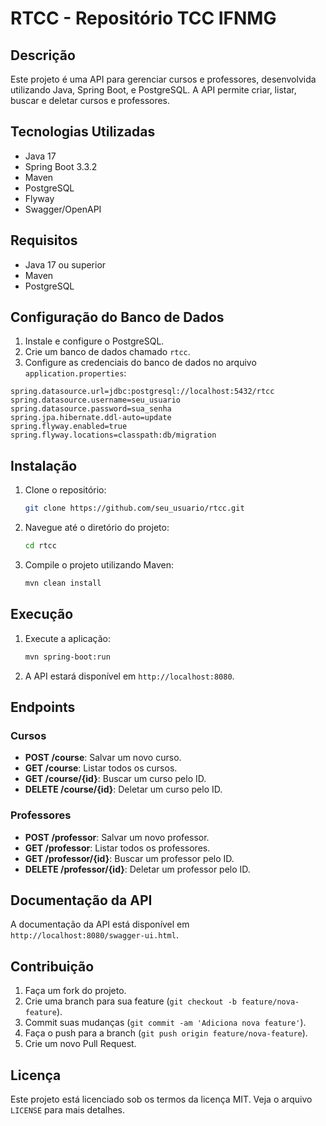 # RTCC - Repositório TCC IFNMG

## Descrição

Este projeto é uma API para gerenciar cursos e professores, desenvolvida utilizando Java, Spring Boot, e PostgreSQL. A
API permite criar, listar, buscar e deletar cursos e professores.

## Tecnologias Utilizadas

- Java 17
- Spring Boot 3.3.2
- Maven
- PostgreSQL
- Flyway
- Swagger/OpenAPI

## Requisitos

- Java 17 ou superior
- Maven
- PostgreSQL

## Configuração do Banco de Dados

1. Instale e configure o PostgreSQL.
2. Crie um banco de dados chamado `rtcc`.
3. Configure as credenciais do banco de dados no arquivo `application.properties`:

```properties
spring.datasource.url=jdbc:postgresql://localhost:5432/rtcc
spring.datasource.username=seu_usuario
spring.datasource.password=sua_senha
spring.jpa.hibernate.ddl-auto=update
spring.flyway.enabled=true
spring.flyway.locations=classpath:db/migration
```

## Instalação

1. Clone o repositório:
    ```sh
    git clone https://github.com/seu_usuario/rtcc.git
    ```
2. Navegue até o diretório do projeto:
    ```sh
    cd rtcc
    ```
3. Compile o projeto utilizando Maven:
    ```sh
    mvn clean install
    ```

## Execução

1. Execute a aplicação:
    ```sh
    mvn spring-boot:run
    ```
2. A API estará disponível em `http://localhost:8080`.

## Endpoints

### Cursos

- **POST /course**: Salvar um novo curso.
- **GET /course**: Listar todos os cursos.
- **GET /course/{id}**: Buscar um curso pelo ID.
- **DELETE /course/{id}**: Deletar um curso pelo ID.

### Professores

- **POST /professor**: Salvar um novo professor.
- **GET /professor**: Listar todos os professores.
- **GET /professor/{id}**: Buscar um professor pelo ID.
- **DELETE /professor/{id}**: Deletar um professor pelo ID.

## Documentação da API

A documentação da API está disponível em `http://localhost:8080/swagger-ui.html`.

## Contribuição

1. Faça um fork do projeto.
2. Crie uma branch para sua feature (`git checkout -b feature/nova-feature`).
3. Commit suas mudanças (`git commit -am 'Adiciona nova feature'`).
4. Faça o push para a branch (`git push origin feature/nova-feature`).
5. Crie um novo Pull Request.

## Licença

Este projeto está licenciado sob os termos da licença MIT. Veja o arquivo `LICENSE` para mais detalhes.